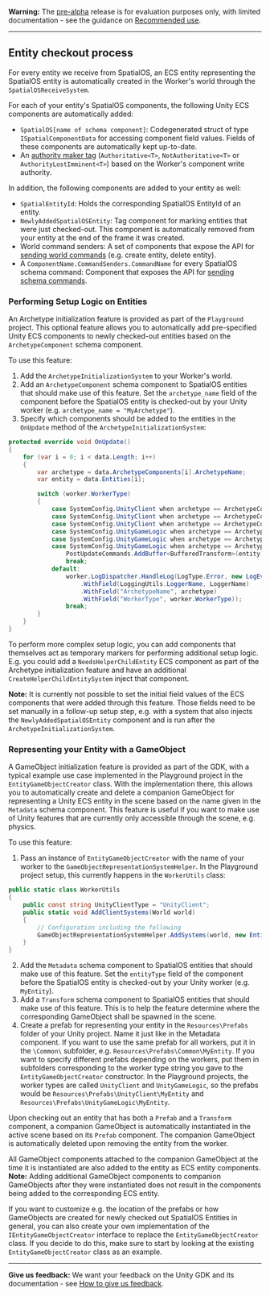 **Warning:** The [pre-alpha](https://docs.improbable.io/reference/latest/shared/release-policy#maturity-stages) release is for evaluation purposes only, with limited documentation - see the guidance on [Recommended use](../../README.md#recommended-use).

-----


## Entity checkout process

For every entity we receive from SpatialOS, an ECS entity representing the SpatialOS entity is automatically created in the Worker's world through the `SpatialOSReceiveSystem`.

For each of your entity's SpatialOS components, the following Unity ECS components are automatically added:
- `SpatialOS[name of schema component]`: Codegenerated struct of type `ISpatialComponentData` for accessing component field values. Fields of these components are automatically kept up-to-date.
- An [authority maker tag](authority.md) (`Authoritative<T>`, `NotAuthoritative<T>` or `AuthorityLostImminent<T>`) based on the Worker's component write authority.

In addition, the following components are added to your entity as well:
- `SpatialEntityId`: Holds the corresponding SpatialOS EntityId of an entity.
- `NewlyAddedSpatialOSEntity`: Tag component for marking entities that were just checked-out. This component is automatically removed from your entity at the end of the frame it was created.
- World command senders: A set of components that expose the API for [sending world commands](commands.md#world-commands) (e.g. create entity, delete entity).
- A `ComponentName.CommandSenders.CommandName` for every SpatialOS schema command: Component that exposes the API for [sending schema commands](commands.md#sending-command-requests).

### Performing Setup Logic on Entities

An Archetype initialization feature is provided as part of the `Playground` project. This optional feature allows you to automatically add pre-specified Unity ECS components to newly checked-out entities based on the `ArchetypeComponent` schema component.

To use this feature:
1. Add the `ArchetypeInitializationSystem` to your Worker's world.
2. Add an `ArchetypeComponent` schema component to SpatialOS entities that should make use of this feature. Set the `archetype_name` field of the component before the SpatialOS entity is checked-out by your Unity worker (e.g. `archetype_name = "MyArchetype"`).
3. Specify which components should be added to the entities in the `OnUpdate` method of the `ArchetypeInitializationSystem`:
```csharp
protected override void OnUpdate()
{
    for (var i = 0; i < data.Length; i++)
    {
        var archetype = data.ArchetypeComponents[i].ArchetypeName;
        var entity = data.Entities[i];

        switch (worker.WorkerType)
        {
            case SystemConfig.UnityClient when archetype == ArchetypeConfig.CharacterArchetype:
            case SystemConfig.UnityClient when archetype == ArchetypeConfig.CubeArchetype:
            case SystemConfig.UnityClient when archetype == ArchetypeConfig.SpinnerArchetype:
            case SystemConfig.UnityGameLogic when archetype == ArchetypeConfig.CharacterArchetype:
            case SystemConfig.UnityGameLogic when archetype == ArchetypeConfig.CubeArchetype:
            case SystemConfig.UnityGameLogic when archetype == ArchetypeConfig.SpinnerArchetype:
                PostUpdateCommands.AddBuffer<BufferedTransform>(entity);
                break;
            default:
                worker.LogDispatcher.HandleLog(LogType.Error, new LogEvent(ArchetypeMappingNotFound)
                    .WithField(LoggingUtils.LoggerName, LoggerName)
                    .WithField("ArchetypeName", archetype)
                    .WithField("WorkerType", worker.WorkerType));
                break;
        }
    }            
}
```
To perform more complex setup logic, you can add components that themselves act as temporary markers for performing additional setup logic. E.g. you could add a `NeedsHelperChildEntity` ECS component as part of the Archetype initialization feature and have an additional `CreateHelperChildEntitySystem` inject that component.

**Note:** It is currently not possible to set the initial field values of the ECS components that were added through this feature. Those fields need to be set manually in a follow-up setup step, e.g. with a system that also injects the `NewlyAddedSpatialOSEntity` component and is run after the `ArchetypeInitializationSystem`.

### Representing your Entity with a GameObject

A GameObject initialization feature is provided as part of the GDK, with a typical example use case implemented in the Playground project in the `EntityGameObjectCreator` class. With the implementation there, this allows you to automatically create and delete a companion GameObject for representing a Unity ECS entity in the scene based on the name given in the `Metadata` schema component. This feature is useful if you want to make use of Unity features that are currently only accessible through the scene, e.g. physics.

To use this feature:
1. Pass an instance of `EntityGameObjectCreator` with the name of your worker to the `GameObjectRepresentationSystemHelper`. In the Playground project setup, this currently happens in the `WorkerUtils` class:
```csharp
public static class WorkerUtils
{
    public const string UnityClientType = "UnityClient";
    public static void AddClientSystems(World world)
    {
        // Configuration including the following
        GameObjectRepresentationSystemHelper.AddSystems(world, new EntityGameObjectCreator(UnityClient));
    }
}
```
2. Add the `Metadata` schema component to SpatialOS entities that should make use of this feature. Set the `entityType` field of the component before the SpatialOS entity is checked-out by your Unity worker (e.g. `MyEntity`).
3. Add a `Transform` schema component to SpatialOS entities that should make use of this feature. This is to help the feature determine where the corresponding GameObject shall be spawned in the scene.
4. Create a prefab for representing your entity in the `Resources\Prefabs` folder of your Unity project. Name it just like in the Metadata component. If you want to use the same prefab for all workers, put it in the `\Common\` subfolder, e.g. `Resources\Prefabs\Common\MyEntity`. If you want to specify different prefabs depending on the workers, put them in subfolders corresponding to the worker type string you gave to the `EntityGameObjectCreator` constructor. In the Playground projects, the worker types are called `UnityClient` and `UnityGameLogic`, so the prefabs would be `Resources\Prefabs\UnityClient\MyEntity` and `Resources\Prefabs\UnityGameLogic\MyEntity`.

Upon checking out an entity that has both a `Prefab` and a `Transform` component, a companion GameObject is automatically instantiated in the active scene based on its `Prefab` component. The companion GameObject is automatically deleted upon removing the entity from the worker.

All GameObject components attached to the companion GameObject at the time it is instantiated are also added to the entity as ECS entity components. **Note:** Adding additional GameObject components to companion GameObjects after they were instantiated does not result in the components being added to the corresponding ECS entity.

If you want to customize e.g. the location of the prefabs or how GameObjects are created for newly checked out SpatialOS Entities in general, you can also create your own implementation of the `IEntityGameObjectCreator` interface to replace the `EntityGameObjectCreator` class. If you decide to do this, make sure to start by looking at the existing `EntityGameObjectCreator` class as an example.

----
**Give us feedback:** We want your feedback on the Unity GDK and its documentation  - see [How to give us feedback](../../README.md#give-us-feedback).